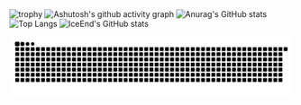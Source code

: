 ##
![trophy](https://github-profile-trophy.vercel.app/?username=nanfengovo)
![Ashutosh's github activity graph](https://github-readme-activity-graph.vercel.app/graph?username=nanfengovo)
![Anurag's GitHub stats](https://github-readme-stats.vercel.app/api?username=nanfengovo)
![Top Langs](https://github-readme-stats.vercel.app/api/top-langs/?username=nanfengovo)
![IceEnd's GitHub stats](https://github-immortality.vercel.app/api?username=nanfengovo)


<!--贪吃蛇-->
<picture>
  <source media="(prefers-color-scheme: dark)" srcset="https://raw.githubusercontent.com/nanfengovo/nanfengovo/output/github-contribution-grid-snake-dark.svg">
  <source media="(prefers-color-scheme: light)" srcset="https://raw.githubusercontent.com/nanfengovo/nanfengovo/output/github-contribution-grid-snake.svg">
  <img alt="github contribution grid snake animation" src="https://raw.githubusercontent.com/nanfengovo/nanfengovo/output/github-contribution-grid-snake.svg">
</picture>

<!--
**nanfengovo/nanfengovo** is a ✨ _special_ ✨ repository because its `README.md` (this file) appears on your GitHub profile.

Here are some ideas to get you started:

- 🔭 I’m currently working on ...
- 🌱 I’m currently learning ...
- 👯 I’m looking to collaborate on ...
- 🤔 I’m looking for help with ...
- 💬 Ask me about ...
- 📫 How to reach me: ...
- 😄 Pronouns: ...
- ⚡ Fun fact: ...
-->
